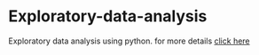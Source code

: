 # Exploratory-data-analysis
Exploratory data analysis using python.
for more details <a href="">click here</a>
